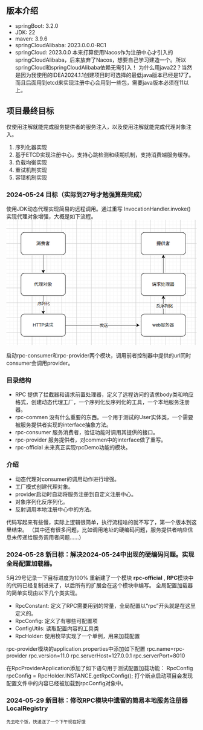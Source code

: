 ## 版本介绍
- springBoot: 3.2.0
- JDK: 22
- maven: 3.9.6
- springCloudAlibaba: 2023.0.0.0-RC1
- springCloud: 2023.0.0
本来打算使用Nacos作为注册中心才引入的springCloudAlibaba，后来放弃了Nacos，想要自己学习建造一个。所以springCloud和springCloudAlibaba依赖无需引入！
为什么用java22？当然是因为我使用的IDEA2024.1.1创建项目时可选择的最低java版本已经是17了。而且后面用到etcd来实现注册中心会用到一些包，需要java版本必须在11以上。
## 项目最终目标
仅使用注解就能完成服务提供者的服务注入，以及使用注解就能完成代理对象注入。
1. 序列化器实现
2. 基于ETCD实现注册中心，支持心跳检测和续期机制，支持消费端服务缓存。
3. 负载均衡实现
4. 重试机制实现
5. 容错机制实现

### 2024-05-24 目标（实际到27号才勉强算是完成）
使用JDK动态代理实现简易的远程调用。通过重写 InvocationHandler.invoke() 实现代理对象增强，大概是如下流程。
![](/jpg/动态代理简易流程.jpg)

启动rpc-consumer和rpc-provider两个模块，调用前者控制器中提供的url同时consumer会调用provider。

### 目录结构
- RPC 提供了拦截器和请求前置处理器，定义了远程访问的请求body类和响应格式，创建动态代理工厂，一个序列化反序列化的工具，一个本地服务注册器。
- rpc-commen 没有什么重要的东西。一个用于测试的User实体类，一个需要被服务提供者实现的interface抽象方法。
- rpc-consumer 服务消费者，验证功能时调用其提供的接口。
- rpc-provider 服务提供者，对commen中的interface做了重写。
- rpc-official 未来真正实现rpcDemo功能的模块。

### 介绍
- 动态代理对consumer的调用动作进行增强。
- 工厂模式创建代理对象。
- provider启动时自动将服务注册到自定义注册中心。
- 对象序列化反序列化。
- 反射调用本地注册中心中的方法。

代码写起来有些慢，实际上逻辑很简单，执行流程啥的就不写了，第一个版本到这里结束。
（其中还有很多问题，比如调用地址的硬编码问题，服务提供者响应信息未传递给服务调用者问题……）

### 2024-05-28 新目标：解决2024-05-24中出现的硬编码问题。实现全局配置加载器。
5月29号记录一下目标进度为100%
重新建了一个模块 **rpc-official** , **RPC**模块中的代码已经复制进来了，以后所有的扩展会在这个模块中编写。
全局配置加载器的简单实现由以下几个类实现。
- RpcConstant: 定义了RPC需要用到的常量，全局配置以“rpc”开头就是在这里定义的。
- RpcConfig: 定义了有哪些可配置项
- ConfigUtils: 读取配置内容的工具类
- RpcHolder: 使用枚举实现了一个单例，用来加载配置

rpc-provider模块的application.properties中添加如下配置
rpc.name=rpc-provider
rpc.version=11.0
rpc.serverHost=127.0.0.1
rpc.serverPort=8010

在RpcProviderApplication添加了如下语句用于测试配置加载功能：
RpcConfig rpcConfig = RpcHolder.INSTANCE.getRpcConfig();
打个断点启动项目会发现配置文件中的内容已经被加载到rpcConfig对象中。


### 2024-05-29 新目标：修改RPC模块中遗留的简易本地服务注册器LocalRegistry
<small>先去吃个饭，快递送了一个下午现在好饿</small>

